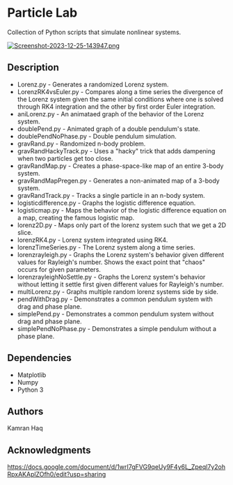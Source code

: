 # Particle Lab

Collection of Python scripts that simulate nonlinear systems.

[![Screenshot-2023-12-25-143947.png](https://i.postimg.cc/q7fCZNGX/Screenshot-2023-12-25-143947.png)](https://postimg.cc/Hr2xrsRV)

## Description

* Lorenz.py - Generates a randomized Lorenz system.
* LorenzRK4vsEuler.py - Compares along a time series the divergence of the Lorenz system given the same initial conditions where one is solved through RK4 integration and the other by first order Euler integration.
* aniLorenz.py - An animataed graph of the behavior of the Lorenz system.
* doublePend.py - Animated graph of a double pendulum's state.
* doublePendNoPhase.py - Double pendulum simulation.
* gravRand.py - Randomized n-body problem. 
* gravRandHackyTrack.py - Uses a "hacky" trick that adds dampening when two particles get too close.
* gravRandMap.py - Creates a phase-space-like map of an entire 3-body system.
* gravRandMapPregen.py - Generates a non-animated map of a 3-body system.
* gravRandTrack.py - Tracks a single particle in an n-body system.
* logisticdifference.py - Graphs the logistic difference equation.
* logisticmap.py - Maps the behavior of the logistic difference equation on a map, creating the famous logistic map.
* lorenz2D.py - Maps only part of the lorenz system such that we get a 2D slice.
* lorenzRK4.py - Lorenz system integrated using RK4.
* lorenzTimeSeries.py - The Lorenz system along a time series.
* lorenzrayleigh.py - Graphs the Lorenz system's behavior given different values for Rayleigh's number. Shows the exact point that "chaos" occurs for given parameters. 
* lorenzrayleighNoSettle.py - Graphs the Lorenz system's behavior without letting it settle first given different values for Rayleigh's number.
* multiLorenz.py - Graphs multiple random lorenz systems side by side.
* pendWithDrag.py - Demonstrates a common pendulum system with drag and phase plane.
* simplePend.py - Demonstrates a common pendulum system without drag and phase plane.
* simplePendNoPhase.py - Demonstrates a simple pendulum without a phase plane.


## Dependencies

* Matplotlib
* Numpy
* Python 3

## Authors

Kamran Haq

## Acknowledgments

https://docs.google.com/document/d/1wrI7gFVG9qeUy9F4y6L_Zpeql7y2ohRpxAKAplZOfh0/edit?usp=sharing


